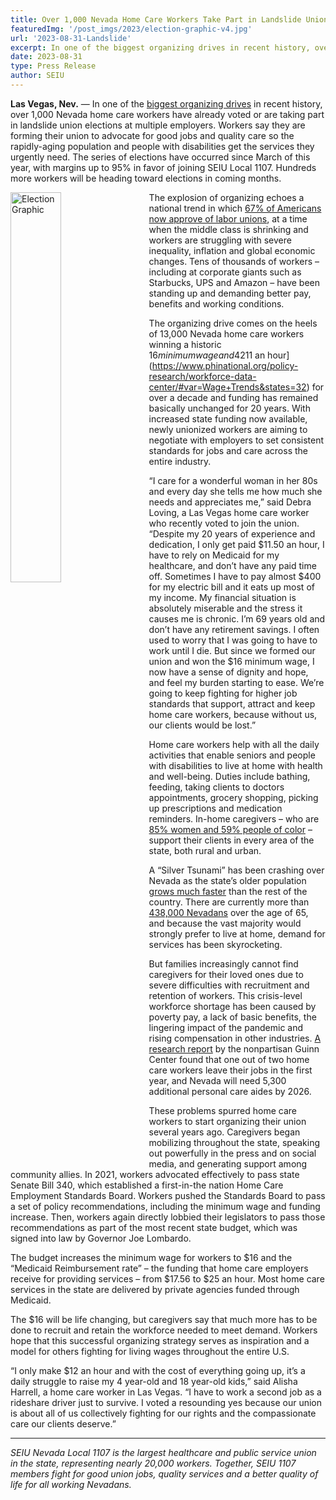 ```yaml
---
title: Over 1,000 Nevada Home Care Workers Take Part in Landslide Union Elections in one of the Biggest Organizing Drives in Recent History
featuredImg: '/post_imgs/2023/election-graphic-v4.jpg'
url: '2023-08-31-Landslide'
excerpt: In one of the biggest organizing drives in recent history, over 1,000 Nevada home care workers have already voted or are taking part in landslide union elections at multiple employers. Workers say they are forming their union to advocate for good jobs and quality care so the rapidly-aging population and people with disabilities get the services they urgently need.
date: 2023-08-31
type: Press Release
author: SEIU
---
```

**Las Vegas, Nev.** — In one of the [biggest organizing drives](https://unionelections.org/data/national/) in recent history, over 1,000 Nevada home care workers have already voted or are taking part in landslide union elections at multiple employers. Workers say they are forming their union to advocate for good jobs and quality care so the rapidly-aging population and people with disabilities get the services they urgently need. The series of elections have occurred since March of this year, with margins up to 95% in favor of joining SEIU Local 1107. Hundreds more workers will be heading toward elections in coming months. 

<img src="/post_imgs/2023/election-graphic-v4.jpg" alt="Election Graphic" width="40%" style="float: left; padding-right: 20px; ">

The explosion of organizing echoes a national trend in which [67% of Americans now approve of labor unions](https://news.gallup.com/poll/510281/unions-strengthening.aspx), at a time when the middle class is shrinking and workers are struggling with severe inequality, inflation and global economic changes. Tens of thousands of workers – including at corporate giants such as Starbucks, UPS and Amazon – have been standing up and demanding better pay, benefits and working conditions.

The organizing drive comes on the heels of 13,000 Nevada home care workers winning a historic $16 minimum wage and 42% funding increase in the state legislature. The increases are urgently needed as home care wages have stagnated at around [$11 an hour](https://www.phinational.org/policy-research/workforce-data-center/#var=Wage+Trends&states=32) for over a decade and funding has remained basically unchanged for 20 years. With increased state funding now available, newly unionized workers are aiming to negotiate with employers to set consistent standards for jobs and care across the entire industry. 

“I care for a wonderful woman in her 80s and every day she tells me how much she needs and appreciates me,” said Debra Loving, a Las Vegas home care worker who recently voted to join the union. “Despite my 20 years of experience and dedication, I only get paid $11.50 an hour, I have to rely on Medicaid for my healthcare, and don’t have any paid time off. Sometimes I have to pay almost $400 for my electric bill and it eats up most of my income. My financial situation is absolutely miserable and the stress it causes me is chronic. I’m 69 years old and don’t have any retirement savings. I often used to worry that I was going to have to work until I die. But since we formed our union and won the $16 minimum wage, I now have a sense of dignity and hope, and feel my burden starting to ease. We’re going to keep fighting for higher job standards that support, attract and keep home care workers, because without us, our clients would be lost.” 


Home care workers help with all the daily activities that enable seniors and people with disabilities to live at home with health and well-being. Duties include bathing, feeding, taking clients to doctors appointments, grocery shopping, picking up prescriptions and medication reminders. In-home caregivers – who are [85% women and 59% people of color](https://www.phinational.org/policy-research/workforce-data-center/) – support their clients in every area of the state, both rural and urban. 

A “Silver Tsunami” has been crashing over Nevada as the state’s older population [grows much faster](https://www.reviewjournal.com/local/local-nevada/nevada-growing-older-more-diverse-census-data-shows-1691182/) than the rest of the country. There are currently more than [438,000 Nevadans](https://adsd.nv.gov/uploadedFiles/adsdnvgov/content/About/Reports2/Elders%20Count%202021%20-%20FINAL%201.28.2021.pdf) over the age of 65, and because the vast majority would strongly prefer to live at home, demand for services has been skyrocketing. 

But families increasingly cannot find caregivers for their loved ones due to severe difficulties with recruitment and retention of workers. This crisis-level workforce shortage has been caused by poverty pay, a lack of basic benefits, the lingering impact of the pandemic and rising compensation in other industries. [A research report](https://guinncenter.org/wp-content/uploads/2020/09/Guinn-Center-Helping-Hands-Ex-Summary.pdf) by the nonpartisan Guinn Center found that one out of two home care workers leave their jobs in the first year, and Nevada will need 5,300 additional personal care aides by 2026. 

These problems spurred home care workers to start organizing their union several years ago. Caregivers began mobilizing throughout the state, speaking out powerfully in the press and on social media, and generating support among community allies. In 2021, workers advocated effectively to pass state Senate Bill 340, which established a first-in-the nation Home Care Employment Standards Board. Workers pushed the Standards Board to pass a set of policy recommendations, including the minimum wage and funding increase. Then, workers again directly lobbied their legislators to pass those recommendations as part of the most recent state budget, which was signed into law by Governor Joe Lombardo. 

The budget increases the minimum wage for workers to $16 and the “Medicaid Reimbursement rate” – the funding that home care employers receive for providing services – from $17.56 to $25 an hour. Most home care services in the state are delivered by private agencies funded through Medicaid.

The $16 will be life changing, but caregivers say that much more has to be done to recruit and retain the workforce needed to meet demand. Workers hope that this successful organizing strategy serves as inspiration and a model for others fighting for living wages throughout the entire U.S.

“I only make $12 an hour and with the cost of everything going up, it’s a daily struggle to raise my 4 year-old and 18 year-old kids,” said Alisha Harrell, a home care worker in Las Vegas. “I have to work a second job as a rideshare driver just to survive. I voted a resounding yes because our union is about all of us collectively fighting for our rights and the compassionate care our clients deserve.”

---

*SEIU Nevada Local 1107 is the largest healthcare and public service union in the state, representing nearly 20,000 workers. Together, SEIU 1107 members fight for good union jobs, quality services and a better quality of life for all working Nevadans.*
